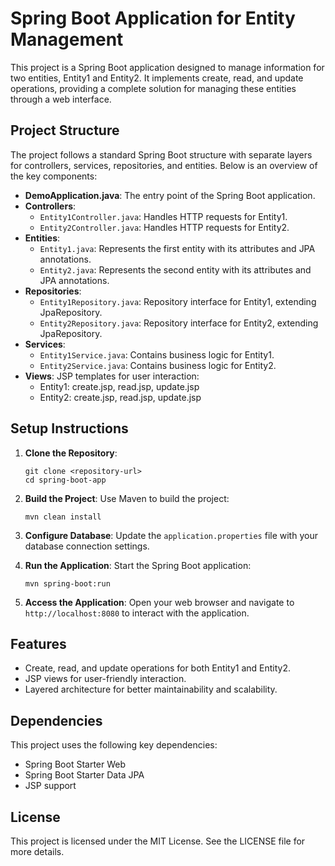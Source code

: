 # Spring Boot Application for Entity Management

This project is a Spring Boot application designed to manage information for two entities, Entity1 and Entity2. It implements create, read, and update operations, providing a complete solution for managing these entities through a web interface.

## Project Structure

The project follows a standard Spring Boot structure with separate layers for controllers, services, repositories, and entities. Below is an overview of the key components:

- **DemoApplication.java**: The entry point of the Spring Boot application.
- **Controllers**: 
  - `Entity1Controller.java`: Handles HTTP requests for Entity1.
  - `Entity2Controller.java`: Handles HTTP requests for Entity2.
- **Entities**: 
  - `Entity1.java`: Represents the first entity with its attributes and JPA annotations.
  - `Entity2.java`: Represents the second entity with its attributes and JPA annotations.
- **Repositories**: 
  - `Entity1Repository.java`: Repository interface for Entity1, extending JpaRepository.
  - `Entity2Repository.java`: Repository interface for Entity2, extending JpaRepository.
- **Services**: 
  - `Entity1Service.java`: Contains business logic for Entity1.
  - `Entity2Service.java`: Contains business logic for Entity2.
- **Views**: JSP templates for user interaction:
  - Entity1: create.jsp, read.jsp, update.jsp
  - Entity2: create.jsp, read.jsp, update.jsp

## Setup Instructions

1. **Clone the Repository**: 
   ```
   git clone <repository-url>
   cd spring-boot-app
   ```

2. **Build the Project**: 
   Use Maven to build the project:
   ```
   mvn clean install
   ```

3. **Configure Database**: 
   Update the `application.properties` file with your database connection settings.

4. **Run the Application**: 
   Start the Spring Boot application:
   ```
   mvn spring-boot:run
   ```

5. **Access the Application**: 
   Open your web browser and navigate to `http://localhost:8080` to interact with the application.

## Features

- Create, read, and update operations for both Entity1 and Entity2.
- JSP views for user-friendly interaction.
- Layered architecture for better maintainability and scalability.

## Dependencies

This project uses the following key dependencies:
- Spring Boot Starter Web
- Spring Boot Starter Data JPA
- JSP support

## License

This project is licensed under the MIT License. See the LICENSE file for more details.